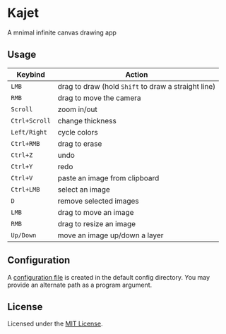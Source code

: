 # Kajet

A mnimal infinite canvas drawing app

## Usage

| Keybind | Action |
| ------- | ------ |
| `LMB`         | drag to draw (hold `Shift` to draw a straight line) |
| `RMB`         | drag to move the camera |
| `Scroll`      | zoom in/out |
| `Ctrl+Scroll` | change thickness |
| `Left/Right`  | cycle colors |
| `Ctrl+RMB`    | drag to erase |
| `Ctrl+Z`      | undo |
| `Ctrl+Y`      | redo |
| `Ctrl+V`      | paste an image from clipboard |
| `Ctrl+LMB`    | select an image |
| `D`           | remove selected images |
| `LMB`         | drag to move an image |
| `RMB`         | drag to resize an image |
| `Up/Down`     | move an image up/down a layer |

## Configuration

A [configuration file] is created in the default config directory.
You may provide an alternate path as a program argument.

[configuration file]: https://github.com/FreePlacki/kajet/blob/main/kajet.conf

## License

Licensed under the [MIT License].

[MIT License]: https://github.com/FreePlacki/kajet/blob/main/LICENSE
